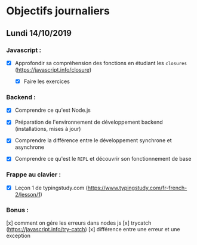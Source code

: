 # Objectifs journaliers

## Lundi 14/10/2019

### Javascript : 

* [x] Approfondir sa compréhension des fonctions en étudiant les `closures` (https://javascript.info/closure)
  * [x] Faire les exercices


### Backend : 

* [x] Comprendre ce qu'est Node.js
* [x] Préparation de l'environnement de développement backend (installations, mises à jour)
* [x] Comprendre la différence entre le développement synchrone et asynchrone
* [x] Comprendre ce qu'est le `REPL` et découvrir son fonctionnement de base


### Frappe au clavier :

* [x] Leçon 1 de typingstudy.com (https://www.typingstudy.com/fr-french-2/lesson/1)

### Bonus : 

[x] comment on gére les erreurs dans nodes js 
[x] trycatch (https://javascript.info/try-catch)
[x] différence entre une erreur et une exception 